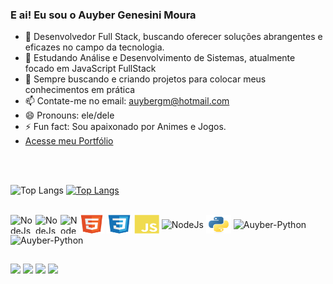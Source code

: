 ### E ai! Eu sou o Auyber Genesini Moura

- 🔭 Desenvolvedor Full Stack, buscando oferecer soluções abrangentes e eficazes no campo da tecnologia.
- 🌱 Estudando Análise e Desenvolvimento de Sistemas, atualmente focado em JavaScript FullStack
- 👯 Sempre buscando e criando projetos para colocar meus conhecimentos em prática
- 📫 Contate-me no email: auybergm@hotmail.com
- 😄 Pronouns: ele/dele
- ⚡ Fun fact: Sou apaixonado por Animes e Jogos.
- <a href="http://auybergenesini.com.br" target="_blank">Acesse meu Portfólio</a>
<br/>
<br/>

![Top Langs](https://github-readme-stats.vercel.app/api?username=auyber&hide=contribs,prs&show_icons=true&theme=tokyonight)
[![Top Langs](https://github-readme-stats.vercel.app/api/top-langs/?username=anuraghazra&layout=donut)](https://github.com/anuraghazra/github-readme-stats)

<div style="display: inline_block"><br>
  <img align="center" alt="Auyber-HTML" height="30" width="40" src="https://raw.githubusercontent.com/devicons/devicon/master/icons/html5/html5-original.svg">
  <img align="center" alt="Auyber-CSS" height="30" width="40" src="https://raw.githubusercontent.com/devicons/devicon/master/icons/css3/css3-original.svg">
  <img align="center" alt="Auyber-Js" height="30" width="40" src="https://raw.githubusercontent.com/devicons/devicon/master/icons/javascript/javascript-plain.svg">
  <img align="center" alt="NodeJs" height="30" width="40" src="https://cdn.jsdelivr.net/gh/devicons/devicon@latest/icons/typescript/typescript-original.svg" />
  <img align="left" alt="NodeJs" height="30" width="40" src="https://cdn.jsdelivr.net/gh/devicons/devicon@latest/icons/react/react-original.svg" />
  <img align="left" alt="NodeJs" height="30" width="40" src="https://cdn.jsdelivr.net/gh/devicons/devicon@latest/icons/vite/vite-original-wordmark.svg" />
  <img align="left" alt="NodeJs" height="30" width="30" src="https://cdn.jsdelivr.net/gh/devicons/devicon@latest/icons/materialui/materialui-original.svg" />
  <img align="center" alt="Auyber-Python" height="30" width="40" src="https://raw.githubusercontent.com/devicons/devicon/master/icons/python/python-original.svg">
  <img align="center" alt="Auyber-Python" height="30" width="40" src="https://cdn.jsdelivr.net/gh/devicons/devicon@latest/icons/figma/figma-original.svg" />
  <img align="center" alt="Auyber-Python" height="30" width="40" src="https://cdn.jsdelivr.net/gh/devicons/devicon@latest/icons/azuresqldatabase/azuresqldatabase-original.svg" />
          
  

  ##

  <div>
    <a href="https://www.instagram.com/auyber/" target="_blank"><img src="https://img.shields.io/badge/-Instagram-%23E4405F?style=for-the-badge&logo=instagram&logoColor=white" target="_blank"></a>
    <a href="https://discord.gg/E526qfAz" target="_blank"><img src="https://img.shields.io/badge/Discord-7289DA?style=for-the-badge&logo=discord&logoColor=white" target="_blank"></a>
    <a href = "mailto:auybergm@hotmail.com"><img src="https://img.shields.io/badge/Microsoft_Outlook-0078D4?style=for-the-badge&logo=microsoft-outlook&logoColor=white" target="_blank"></a>
    <a href="https://www.linkedin.com/in/auyber-genesini-moura-58b258144/" target="_blank"><img src="https://img.shields.io/badge/-LinkedIn-%230077B5?style=for-the-badge&logo=linkedin&logoColor=white" target="_blank"></a>        
  </div>
  
